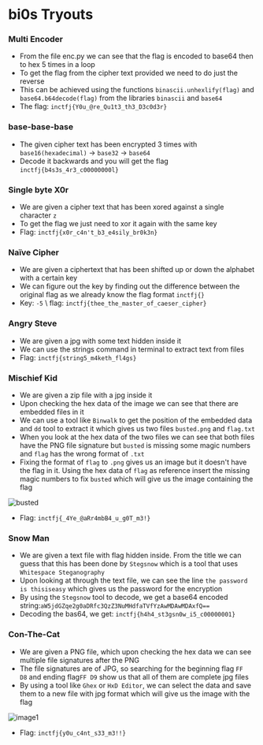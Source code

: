 # bi0s Tryouts

### Multi Encoder
- From the file enc.py we can see that the flag is encoded to base64 then to hex 5 times in a loop
- To get the flag from the cipher text provided we need to do just the reverse
- This can be achieved using the functions `binascii.unhexlify(flag)` and `base64.b64decode(flag)` from the libraries `binascii` and `base64`
- The flag: `inctfj{Y0u_@re_Qu1t3_th3_D3c0d3r}`

### base-base-base
- The given cipher text has been encrypted 3 times with `base16(hexadecimal)` -> `base32` -> `base64`
- Decode it backwards and you will get the flag `inctfj{b4s3s_4r3_c00000000l}`

### Single byte X0r
- We are given a cipher text that has been xored against a single character `z`
- To get the flag we just need to xor it again with the same key
- Flag: `inctfj{x0r_c4n't_b3_e4sily_br0k3n}` 

### Naïve Cipher
- We are given a ciphertext that has been shifted up or down the alphabet with a certain key
- We can figure out the key by finding out the difference between the original flag as we already know the flag format `inctfj{}`
- Key: `-5` \ flag: `inctfj{thee_the_master_of_caeser_cipher}`

### Angry Steve
- We are given a jpg with some text hidden inside it
- We can use the strings command in terminal to extract text from files
- Flag: `inctfj{string5_m4keth_fl4gs}`

### Mischief Kid
- We are given a zip file with a jpg inside it
- Upon checking the hex data of the image we can see that there are embedded files in it
- We can use a tool like `Binwalk` to get the position of the embedded data and `dd` tool to extract it which gives us two files `busted.png` and `flag.txt`
- When you look at the hex data of the two files we can see that both files have the PNG file signature but `busted` is missing some magic numbers and `flag` has the wrong format of `.txt`
- Fixing the format of `flag` to `.png` gives us an image but it doesn't have the flag in it. Using the hex data of `flag` as reference insert the missing magic numbers to fix `busted` which will give us the image containing the flag

![busted](https://user-images.githubusercontent.com/71893695/117829306-43f38680-b290-11eb-90fb-6b6a5e0d9c5f.png)
- Flag: `inctfj{_4Ye_@aRr4mbB4_u_g0T_m3!}`

### Snow Man
- We are given a text file with flag hidden inside. From the title we can guess that this has been done by `Stegsnow` which is a tool that uses `Whitespace Steganography`
- Upon looking at through the text file, we can see the line `the password is thisiseasy` which gives us the password for the encryption
- By using the `Stegsnow` tool to decode, we get a base64 encoded string:`aW5jdGZqe2g0aDRfc3QzZ3NuMHdfaTVfYzAwMDAwMDAxfQ==`
- Decoding the bas64, we get: `inctfj{h4h4_st3gsn0w_i5_c00000001}`

### Con-The-Cat
- We are given a PNG file, which upon checking the hex data we can see multiple file signatures after the PNG
- The file signatures are of JPG, so searching for the beginning flag `FF  D8` and ending flag`FF D9` show us that all of them are complete jpg files
- By using a tool like `Ghex` or `HxD Editor`, we can select the data and save them to a new file with jpg format which will give us the image with the flag

![image1](https://user-images.githubusercontent.com/71893695/117829498-71403480-b290-11eb-8618-1593cb86ce2a.jpg)
- Flag: `inctfj{y0u_c4nt_s33_m3!!}`
